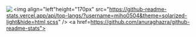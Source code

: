 <p>
<img align="left"　height="170px" src="https://github-readme-stats.vercel.app/api?username=miho0504&theme=solarized-light" />
<a href=https://github.com/anuraghazra/github-readme-stats">
</a>                                                  
                                                           
<img align="left"height="170px" src="https://github-readme-stats.vercel.app/api/top-langs/?username=miho0504&theme=solarized-light&hide=html,scss" />
<a href=https://github.com/anuraghazra/github-readme-stats">
</a>
</p>
